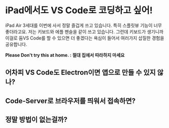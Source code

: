 # iPad에서도 VS Code로 코딩하고 싶어!

iPad Air 3세대를 이번에 사서 정말 즐겁게 쓰고 있습니다. 특히 스플릿뷰 기능이 너무 좋더라고요. 저는 키보드와 에플 펜슬을 같이 쓰고 있습니다. 그런데 키보드가 생기니까 이걸로 ~~둠~~VS Code를 할 수 있으면 더 좋겠다는 욕심이 들어서 여러가지 삽질한 경험을 공유합니다.

**Please Don't try this at home. : 절대 집에서 따라하지 마세요**

## 어차피 VS Code도 Electron이면 앱으로 만들 수 있지 않나?
## Code-Server로 브라우저를 띄워서 접속하면?
## 정말 방법이 없는걸까?
